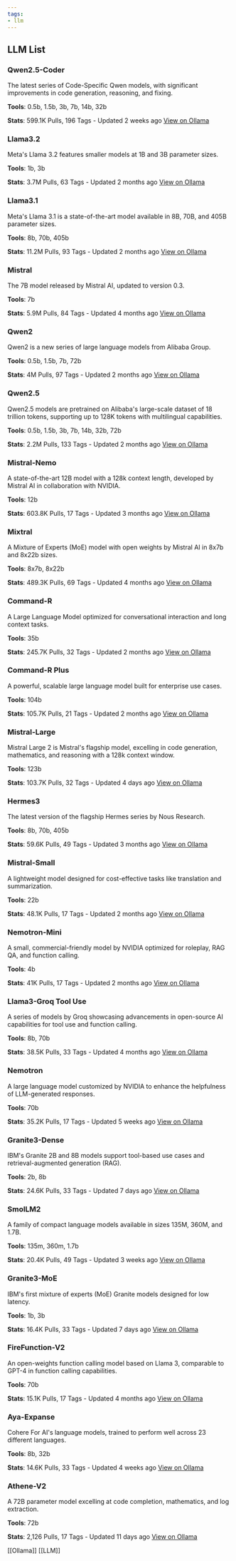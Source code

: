 ```yaml
---
tags:
- llm
---
```

## LLM List

### Qwen2.5-Coder

The latest series of Code-Specific Qwen models, with significant improvements in code generation, reasoning, and fixing.

**Tools**: 0.5b, 1.5b, 3b, 7b, 14b, 32b

**Stats**: 599.1K Pulls, 196 Tags - Updated 2 weeks ago
[View on Ollama](https://ollama.com/library/qwen2.5-coder)

### Llama3.2

Meta's Llama 3.2 features smaller models at 1B and 3B parameter sizes.

**Tools**: 1b, 3b

**Stats**: 3.7M Pulls, 63 Tags - Updated 2 months ago
[View on Ollama](https://ollama.com/library/llama3.2)

### Llama3.1

Meta's Llama 3.1 is a state-of-the-art model available in 8B, 70B, and 405B parameter sizes.

**Tools**: 8b, 70b, 405b

**Stats**: 11.2M Pulls, 93 Tags - Updated 2 months ago
[View on Ollama](https://ollama.com/library/llama3.1)

### Mistral

The 7B model released by Mistral AI, updated to version 0.3.

**Tools**: 7b

**Stats**: 5.9M Pulls, 84 Tags - Updated 4 months ago
[View on Ollama](https://ollama.com/library/mistral)

### Qwen2

Qwen2 is a new series of large language models from Alibaba Group.

**Tools**: 0.5b, 1.5b, 7b, 72b

**Stats**: 4M Pulls, 97 Tags - Updated 2 months ago
[View on Ollama](https://ollama.com/library/qwen2)

### Qwen2.5

Qwen2.5 models are pretrained on Alibaba's large-scale dataset of 18 trillion tokens, supporting up to 128K tokens with multilingual capabilities.

**Tools**: 0.5b, 1.5b, 3b, 7b, 14b, 32b, 72b

**Stats**: 2.2M Pulls, 133 Tags - Updated 2 months ago
[View on Ollama](https://ollama.com/library/qwen2.5)

### Mistral-Nemo

A state-of-the-art 12B model with a 128k context length, developed by Mistral AI in collaboration with NVIDIA.

**Tools**: 12b

**Stats**: 603.8K Pulls, 17 Tags - Updated 3 months ago
[View on Ollama](https://ollama.com/library/mistral-nemo)

### Mixtral

A Mixture of Experts (MoE) model with open weights by Mistral AI in 8x7b and 8x22b sizes.

**Tools**: 8x7b, 8x22b

**Stats**: 489.3K Pulls, 69 Tags - Updated 4 months ago
[View on Ollama](https://ollama.com/library/mixtral)

### Command-R

A Large Language Model optimized for conversational interaction and long context tasks.

**Tools**: 35b

**Stats**: 245.7K Pulls, 32 Tags - Updated 2 months ago
[View on Ollama](https://ollama.com/library/command-r)

### Command-R Plus

A powerful, scalable large language model built for enterprise use cases.

**Tools**: 104b

**Stats**: 105.7K Pulls, 21 Tags - Updated 2 months ago
[View on Ollama](https://ollama.com/library/command-r-plus)

### Mistral-Large

Mistral Large 2 is Mistral's flagship model, excelling in code generation, mathematics, and reasoning with a 128k context window.

**Tools**: 123b

**Stats**: 103.7K Pulls, 32 Tags - Updated 4 days ago
[View on Ollama](https://ollama.com/library/mistral-large)

### Hermes3

The latest version of the flagship Hermes series by Nous Research.

**Tools**: 8b, 70b, 405b

**Stats**: 59.6K Pulls, 49 Tags - Updated 3 months ago
[View on Ollama](https://ollama.com/library/hermes3)

### Mistral-Small

A lightweight model designed for cost-effective tasks like translation and summarization.

**Tools**: 22b

**Stats**: 48.1K Pulls, 17 Tags - Updated 2 months ago
[View on Ollama](https://ollama.com/library/mistral-small)

### Nemotron-Mini

A small, commercial-friendly model by NVIDIA optimized for roleplay, RAG QA, and function calling.

**Tools**: 4b

**Stats**: 41K Pulls, 17 Tags - Updated 2 months ago
[View on Ollama](https://ollama.com/library/nemotron-mini)

### Llama3-Groq Tool Use

A series of models by Groq showcasing advancements in open-source AI capabilities for tool use and function calling.

**Tools**: 8b, 70b

**Stats**: 38.5K Pulls, 33 Tags - Updated 4 months ago
[View on Ollama](https://ollama.com/library/llama3-groq-tool-use)

### Nemotron

A large language model customized by NVIDIA to enhance the helpfulness of LLM-generated responses.

**Tools**: 70b

**Stats**: 35.2K Pulls, 17 Tags - Updated 5 weeks ago
[View on Ollama](https://ollama.com/library/nemotron)

### Granite3-Dense

IBM's Granite 2B and 8B models support tool-based use cases and retrieval-augmented generation (RAG).

**Tools**: 2b, 8b

**Stats**: 24.6K Pulls, 33 Tags - Updated 7 days ago
[View on Ollama](https://ollama.com/library/granite3-dense)

### SmolLM2

A family of compact language models available in sizes 135M, 360M, and 1.7B.

**Tools**: 135m, 360m, 1.7b

**Stats**: 20.4K Pulls, 49 Tags - Updated 3 weeks ago
[View on Ollama](https://ollama.com/library/smollm2)

### Granite3-MoE

IBM's first mixture of experts (MoE) Granite models designed for low latency.

**Tools**: 1b, 3b

**Stats**: 16.4K Pulls, 33 Tags - Updated 7 days ago
[View on Ollama](https://ollama.com/library/granite3-moe)

### FireFunction-V2

An open-weights function calling model based on Llama 3, comparable to GPT-4 in function calling capabilities.

**Tools**: 70b

**Stats**: 15.1K Pulls, 17 Tags - Updated 4 months ago
[View on Ollama](https://ollama.com/library/firefunction-v2)

### Aya-Expanse

Cohere For AI's language models, trained to perform well across 23 different languages.

**Tools**: 8b, 32b

**Stats**: 14.6K Pulls, 33 Tags - Updated 4 weeks ago
[View on Ollama](https://ollama.com/library/aya-expanse)

### Athene-V2

A 72B parameter model excelling at code completion, mathematics, and log extraction.

**Tools**: 72b

**Stats**: 2,126 Pulls, 17 Tags - Updated 11 days ago
[View on Ollama](https://ollama.com/library/athene-v2)

[[Ollama]]  [[LLM]]